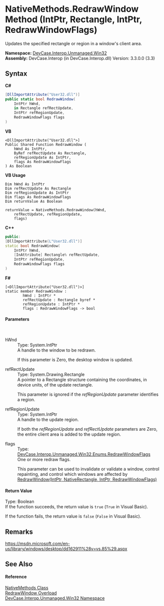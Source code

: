 # NativeMethods.RedrawWindow Method (IntPtr, Rectangle, IntPtr, RedrawWindowFlags)
 

Updates the specified rectangle or region in a window's client area.

**Namespace:**&nbsp;<a href="N_DevCase_Interop_Unmanaged_Win32">DevCase.Interop.Unmanaged.Win32</a><br />**Assembly:**&nbsp;DevCase.Interop (in DevCase.Interop.dll) Version: 3.3.0.0 (3.3)

## Syntax

**C#**<br />
``` C#
[DllImportAttribute("User32.dll")]
public static bool RedrawWindow(
	IntPtr hWnd,
	in Rectangle refRectUpdate,
	IntPtr refRegionUpdate,
	RedrawWindowFlags flags
)
```

**VB**<br />
``` VB
<DllImportAttribute("User32.dll">]
Public Shared Function RedrawWindow ( 
	hWnd As IntPtr,
	ByRef refRectUpdate As Rectangle,
	refRegionUpdate As IntPtr,
	flags As RedrawWindowFlags
) As Boolean
```

**VB Usage**<br />
``` VB Usage
Dim hWnd As IntPtr
Dim refRectUpdate As Rectangle
Dim refRegionUpdate As IntPtr
Dim flags As RedrawWindowFlags
Dim returnValue As Boolean

returnValue = NativeMethods.RedrawWindow(hWnd, 
	refRectUpdate, refRegionUpdate, 
	flags)
```

**C++**<br />
``` C++
public:
[DllImportAttribute(L"User32.dll")]
static bool RedrawWindow(
	IntPtr hWnd, 
	[InAttribute] Rectangle% refRectUpdate, 
	IntPtr refRegionUpdate, 
	RedrawWindowFlags flags
)
```

**F#**<br />
``` F#
[<DllImportAttribute("User32.dll")>]
static member RedrawWindow : 
        hWnd : IntPtr * 
        refRectUpdate : Rectangle byref * 
        refRegionUpdate : IntPtr * 
        flags : RedrawWindowFlags -> bool 

```


#### Parameters
&nbsp;<dl><dt>hWnd</dt><dd>Type: System.IntPtr<br />A handle to the window to be redrawn. 

 If this parameter is Zero, the desktop window is updated.</dd><dt>refRectUpdate</dt><dd>Type: System.Drawing.Rectangle<br />A pointer to a Rectangle structure containing the coordinates, in device units, of the update rectangle. 

 This parameter is ignored if the *refRegionUpdate* parameter identifies a region.</dd><dt>refRegionUpdate</dt><dd>Type: System.IntPtr<br />A handle to the update region. 

 If both the *refRegionUpdate* and *refRectUpdate* parameters are Zero, the entire client area is added to the update region.</dd><dt>flags</dt><dd>Type: <a href="T_DevCase_Interop_Unmanaged_Win32_Enums_RedrawWindowFlags">DevCase.Interop.Unmanaged.Win32.Enums.RedrawWindowFlags</a><br />One or more redraw flags. 

 This parameter can be used to invalidate or validate a window, control repainting, and control which windows are affected by <a href="M_DevCase_Interop_Unmanaged_Win32_NativeMethods_RedrawWindow">RedrawWindow(IntPtr, NativeRectangle, IntPtr, RedrawWindowFlags)</a></dd></dl>

#### Return Value
Type: Boolean<br />If the function succeeds, the return value is `true` (`True` in Visual Basic). 

 If the function fails, the return value is `false` (`False` in Visual Basic).

## Remarks
<a href="https://msdn.microsoft.com/en-us/library/windows/desktop/dd162911%28v=vs.85%29.aspx" target="_blank">https://msdn.microsoft.com/en-us/library/windows/desktop/dd162911%28v=vs.85%29.aspx</a>

## See Also


#### Reference
<a href="T_DevCase_Interop_Unmanaged_Win32_NativeMethods">NativeMethods Class</a><br /><a href="Overload_DevCase_Interop_Unmanaged_Win32_NativeMethods_RedrawWindow">RedrawWindow Overload</a><br /><a href="N_DevCase_Interop_Unmanaged_Win32">DevCase.Interop.Unmanaged.Win32 Namespace</a><br />